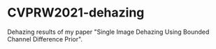 # CVPRW2021-dehazing

Dehazing results of my paper "Single Image Dehazing Using Bounded Channel Difference Prior".
